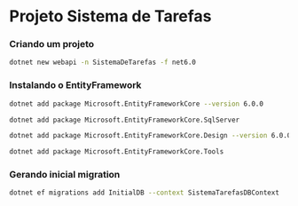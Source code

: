 # Projeto Sistema de Tarefas

### Criando um projeto
```bash
dotnet new webapi -n SistemaDeTarefas -f net6.0
```

### Instalando o EntityFramework
```bash
dotnet add package Microsoft.EntityFrameworkCore --version 6.0.0
```

```bash
dotnet add package Microsoft.EntityFrameworkCore.SqlServer
```

```bash
dotnet add package Microsoft.EntityFrameworkCore.Design --version 6.0.0

```

```bash
dotnet add package Microsoft.EntityFrameworkCore.Tools
```

### Gerando inicial migration
```bash
dotnet ef migrations add InitialDB --context SistemaTarefasDBContext
```